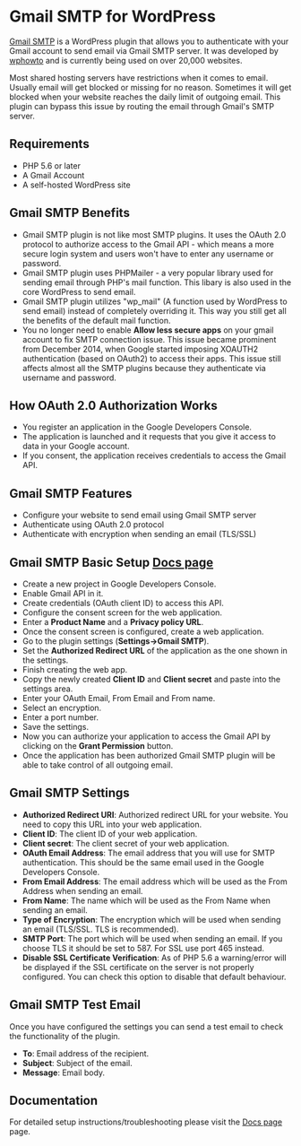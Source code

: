 # Gmail SMTP for WordPress

[Gmail SMTP](https://wordpress.org/plugins/gmail-smtp/) is a WordPress plugin that allows you to authenticate with your Gmail account to send email via Gmail SMTP server. It was developed by [wphowto](https://wphowto.net/) and is currently being used on over 20,000 websites.

Most shared hosting servers have restrictions when it comes to email. Usually email will get blocked or missing for no reason. Sometimes it will get blocked when your website reaches the daily limit of outgoing email. This plugin can bypass this issue by routing the email through Gmail's SMTP server.

## Requirements

* PHP 5.6 or later
* A Gmail Account
* A self-hosted WordPress site

## Gmail SMTP Benefits

* Gmail SMTP plugin is not like most SMTP plugins. It uses the OAuth 2.0 protocol to authorize access to the Gmail API - which means a more secure login system and users won't have to enter any username or password.
* Gmail SMTP plugin uses PHPMailer - a very popular library used for sending email through PHP's mail function. This libary is also used in the core WordPress to send email.
* Gmail SMTP plugin utilizes "wp_mail" (A function used by WordPress to send email) instead of completely overriding it. This way you still get all the benefits of the default mail function. 
* You no longer need to enable **Allow less secure apps** on your gmail account to fix SMTP connection issue. This issue became prominent from December 2014, when Google started imposing XOAUTH2 authentication (based on OAuth2) to access their apps. This issue still affects almost all the SMTP plugins because they authenticate via username and password.

## How OAuth 2.0 Authorization Works

* You register an application in the Google Developers Console.
* The application is launched and it requests that you give it access to data in your Google account.
* If you consent, the application receives credentials to access the Gmail API.

## Gmail SMTP Features

* Configure your website to send email using Gmail SMTP server
* Authenticate using OAuth 2.0 protocol
* Authenticate with encryption when sending an email (TLS/SSL)

## Gmail SMTP Basic Setup [Docs page](/docs/setup.md)

* Create a new project in Google Developers Console.
* Enable Gmail API in it.
* Create credentials (OAuth client ID) to access this API.
* Configure the consent screen for the web application.
* Enter a **Product Name** and a **Privacy policy URL**.
* Once the consent screen is configured, create a web application.
* Go to the plugin settings (**Settings->Gmail SMTP**).
* Set the **Authorized Redirect URL** of the application as the one shown in the settings.
* Finish creating the web app.
* Copy the newly created **Client ID** and **Client secret** and paste into the settings area.
* Enter your OAuth Email, From Email and From name.
* Select an encryption.
* Enter a port number.
* Save the settings.
* Now you can authorize your application to access the Gmail API by clicking on the **Grant Permission** button.
* Once the application has been authorized Gmail SMTP plugin will be able to take control of all outgoing email.

## Gmail SMTP Settings
 
* **Authorized Redirect URI**: Authorized redirect URL for your website. You need to copy this URL into your web application.
* **Client ID**: The client ID of your web application.
* **Client secret**: The client secret of your web application.
* **OAuth Email Address**: The email address that you will use for SMTP authentication. This should be the same email used in the Google Developers Console.
* **From Email Address**: The email address which will be used as the From Address when sending an email.
* **From Name**: The name which will be used as the From Name when sending an email.
* **Type of Encryption**: The encryption which will be used when sending an email (TLS/SSL. TLS is recommended).
* **SMTP Port**: The port which will be used when sending an email. If you choose TLS it should be set to 587. For SSL use port 465 instead.
* **Disable SSL Certificate Verification**: As of PHP 5.6 a warning/error will be displayed if the SSL certificate on the server is not properly configured. You can check this option to disable that default behaviour.

## Gmail SMTP Test Email

Once you have configured the settings you can send a test email to check the functionality of the plugin.
 
* **To**: Email address of the recipient.
* **Subject**: Subject of the email.
* **Message**: Email body.

## Documentation

For detailed setup instructions/troubleshooting please visit the [Docs page](docs/google-setup.md) page.
